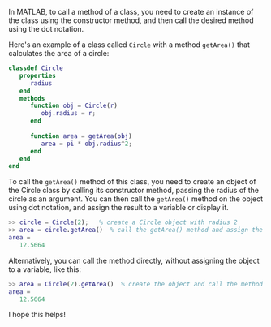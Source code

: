 In MATLAB, to call a method of a class, you need to create an instance of the class using the constructor method, and then call the desired method using the dot notation.

Here's an example of a class called `Circle` with a method `getArea()` that calculates the area of a circle:

```matlab
classdef Circle
   properties
      radius
   end
   methods
      function obj = Circle(r)
         obj.radius = r;
      end
      
      function area = getArea(obj)
         area = pi * obj.radius^2;
      end
   end
end
```
To call the `getArea()` method of this class, you need to create an object of the Circle class by calling its constructor method, passing the radius of the circle as an argument. You can then call the `getArea()` method on the object using dot notation, and assign the result to a variable or display it.

```matlab
>> circle = Circle(2);   % create a Circle object with radius 2
>> area = circle.getArea()  % call the getArea() method and assign the result to the area variable
area =
   12.5664
```

Alternatively, you can call the method directly, without assigning the object to a variable, like this:

```matlab
>> area = Circle(2).getArea()  % create the object and call the method in one line
area =
   12.5664
``` 

I hope this helps!